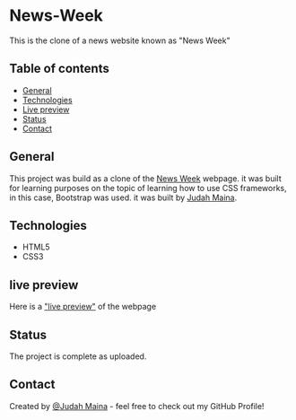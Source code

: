 # News-Week
This is the clone of a news website known as "News Week"

## Table of contents
* [General](#general-info)
* [Technologies](#technologies)
* [Live preview](#live-preview)
* [Status](#status)
* [Contact](#contact)

## General
This project was build as a clone of the <a href="https://www.newsweek.com/" >News Week</a> webpage.
it was built for learning purposes on the topic of learning how to use CSS frameworks, in this case, Bootstrap was used.
it was built by <a href="https://github.com/JayKowski">Judah Maina</a>.


## Technologies
* HTML5
* CSS3

## live preview
Here is a ["live preview"](https://raw.githack.com/JayKowski/NewsWeek/newsWeek/index.html) of the webpage

## Status
The project is complete as uploaded.

## Contact
Created by [@Judah Maina](https://github.com/JayKowski) - feel free to check out my GitHub Profile!
